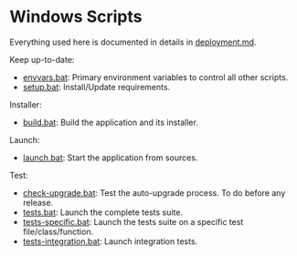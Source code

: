 # Windows Scripts

Everything used here is documented in details in [deployment.md](../../../docs/deployment.md).

Keep up-to-date:

- [envvars.bat](envvars.bat): Primary environment variables to control all other scripts.
- [setup.bat](setup.bat): Install/Update requirements.

Installer:

- [build.bat](build.bat): Build the application and its installer.

Launch:

- [launch.bat](launch.bat): Start the application from sources.

Test:

- [check-upgrade.bat](check-upgrade.bat): Test the auto-upgrade process. To do before any release.
- [tests.bat](tests.bat): Launch the complete tests suite.
- [tests-specific.bat](tests-specific.bat): Launch the tests suite on a specific test file/class/function.
- [tests-integration.bat](tests-integration.bat): Launch integration tests.
